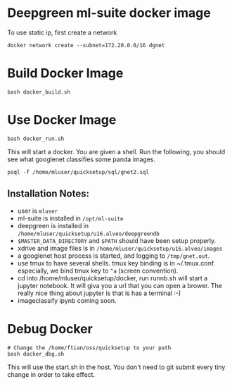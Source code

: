 Deepgreen ml-suite docker image
===============================

To use static ip, first create a network
```
docker network create --subnet=172.20.0.0/16 dgnet
```

Build Docker Image
===================

```
bash docker_build.sh
```

Use Docker Image
=================
```
bash docker_run.sh
```
This will start a docker.  You are given a shell.   Run the following, you should 
see what googlenet classifies some panda images.
```
psql -f /home/mluser/quicksetup/sql/gnet2.sql
```

Installation Notes:
-------------------
* user is `mluser`
* ml-suite is installed in `/opt/ml-suite`
* deepgreen is installed in `/home/mluser/quicksetup/u16.alveo/deepgreendb`
* `$MASTER_DATA_DIRECTORY` and `$PATH` should have been setup properly.
* xdrive and image files is in `/home/mluser/quicksetup/u16.alveo/images`
* a googlenet host process is started, and logging to `/tmp/gnet.out`.
* use tmux to have several shells.   tmux key binding is in ~/.tmux.conf.
  especially, we bind tmux key to `^a` (screen convention).
* cd into /home/mluser/quicksetup/docker, run runnb.sh will start a jupyter notebook.
  It will giva you a url that you can open a brower.   The really nice thing about
  jupyter is that is has a terminal :-)
* imageclassify ipynb coming soon.

Debug Docker 
============
```
# Change the /home/ftian/oss/quicksetup to your path
bash docker_dbg.sh
```
This will use the start.sh in the host.   You don't need
to git submit every tiny change in order to take effect. 


